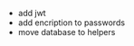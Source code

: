 <!-- - update controllers return type (mix sqlx with warp) -->
- add jwt
- add encription to passwords
- move database to helpers
